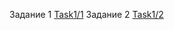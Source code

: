 Задание 1
[Task1/1](https://github.com/AdukarIT/FedotovaAS/tree/master/Task1/1/)
Задание 2
[Task1/2](https://github.com/AdukarIT/FedotovaAS/tree/master/Task1/2/)
